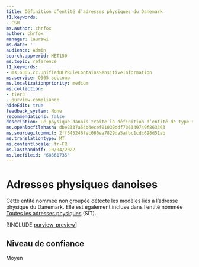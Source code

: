 ```yaml
---
title: Définition d’entité d’adresses physiques du Danemark
f1.keywords:
- CSH
ms.author: chrfox
author: chrfox
manager: laurawi
ms.date: ''
audience: Admin
search.appverid: MET150
ms.topic: reference
f1_keywords:
- ms.o365.cc.UnifiedDLPRuleContainsSensitiveInformation
ms.service: O365-seccomp
ms.localizationpriority: medium
ms.collection:
- tier3
- purview-compliance
hideEdit: true
feedback_system: None
recommendations: false
description: Le physique danois traite la définition d’entité de type d’informations sensibles.
ms.openlocfilehash: dbe2337a54b4ecef01030ddf736349749f863363
ms.sourcegitcommit: 2ff545246fec060ea7829da5afbc1cdc698d51ab
ms.translationtype: MT
ms.contentlocale: fr-FR
ms.lasthandoff: 10/04/2022
ms.locfileid: "68361735"
---
```

# <a name="denmark-physical-addresses"></a>Adresses physiques danoises

Cette entité nommée non groupée détecte les modèles liés à l’adresse physique du Danemark. Elle est également incluse dans l’entité nommée [Toutes les adresses physiques](sit-defn-all-physical-addresses.md) (SIT).

[!INCLUDE [purview-preview](../includes/purview-preview.md)]

## <a name="confidence-level"></a>Niveau de confiance

Moyen
